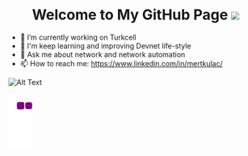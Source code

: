 <h1 align="center">
  Welcome to My GitHub Page
  <img src="https://img.etimg.com/thumb/msid-84146083,width-1015,height-761,imgsize-638053,resizemode-8,quality-100/prime/technology-and-startups/booting-up-developer-economy-how-tech-startups-are-helping-coders-build-and-test-software-faster.jpg" width="28">
</h1>

- 🔭 I’m currently working on Turkcell
- 🌱 I'm keep learning and improving Devnet life-style
- 💬 Ask me about network and network automation
- 📫 How to reach me: https://www.linkedin.com/in/mertkulac/

![Alt Text](https://68.media.tumblr.com/fe195e9db7b66a729194a43370a21795/tumblr_oja6h1f90C1rzss56o1_500.gif)

![snake gif](https://github.com/MertKulac/MertKulac/blob/output/github-contribution-grid-snake.gif)

